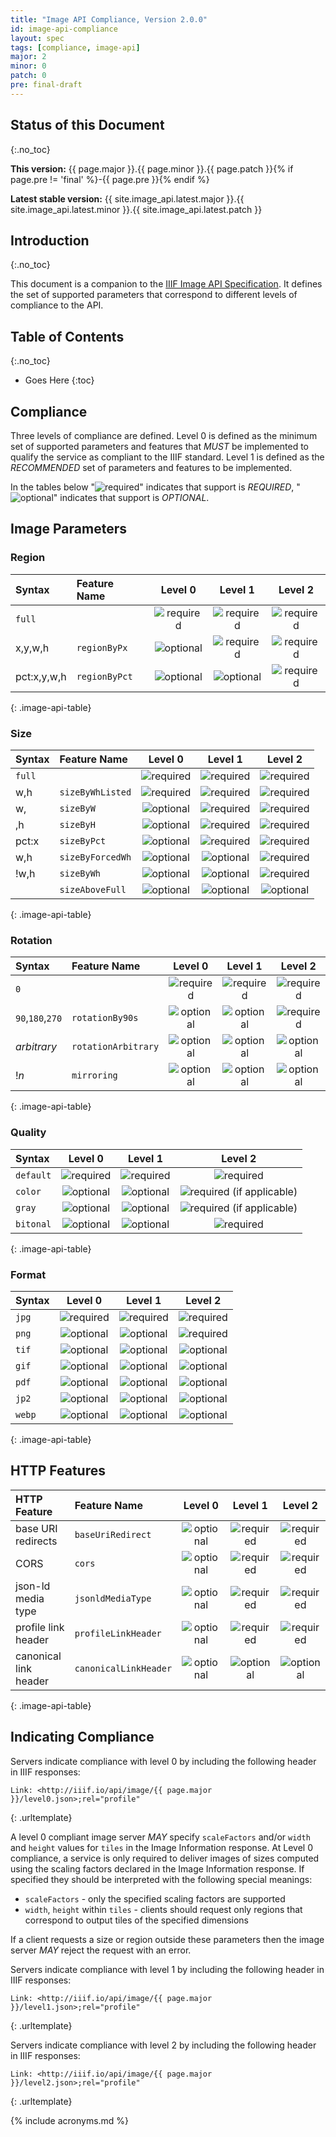```yaml
---
title: "Image API Compliance, Version 2.0.0"
id: image-api-compliance
layout: spec
tags: [compliance, image-api]
major: 2
minor: 0
patch: 0
pre: final-draft
---
```


## Status of this Document
{:.no_toc}

__This version:__ {{ page.major }}.{{ page.minor }}.{{ page.patch }}{% if page.pre != 'final' %}-{{ page.pre }}{% endif %}

__Latest stable version:__ {{ site.image_api.latest.major }}.{{ site.image_api.latest.minor }}.{{ site.image_api.latest.patch }}

## Introduction
{:.no_toc}

This document is a companion to the [IIIF Image API Specification][image-api]. It defines the set of supported parameters that correspond to different levels of compliance to the API.

## Table of Contents
{:.no_toc}

* Goes Here
{:toc}


## Compliance

Three levels of compliance are defined. Level 0 is defined as the minimum set of supported parameters and features that _MUST_ be implemented to qualify the service as compliant to the IIIF standard. Level 1 is defined as the _RECOMMENDED_ set of parameters and features to be implemented.

In the tables below "![required][icon-req]" indicates that support is _REQUIRED_, "![optional][icon-opt]" indicates that support is _OPTIONAL_.

## Image Parameters

### Region

| Syntax      | Feature Name    | Level 0 | Level 1 | Level 2  |
|:------------|:--------------- |:-------:|:-------:|:--------:|
| `full`      |                 | ![required][icon-req] | ![required][icon-req]       | ![required][icon-req]        |
| x,y,w,h     | `regionByPx`  | ![optional][icon-opt] | ![required][icon-req]       | ![required][icon-req]        |
| pct:x,y,w,h | `regionByPct` | ![optional][icon-opt] | ![optional][icon-opt]       | ![required][icon-req]        |
{: .image-api-table}

### Size

| Syntax      | Feature Name        | Level 0 | Level 1 | Level 2  |
|:------------|:--------------------|:-------:|:-------:|:--------:|
| `full`      |                     | ![required][icon-req]      | ![required][icon-req]      | ![required][icon-req]       |
| w,h         | `sizeByWhListed` | ![required][icon-req]      | ![required][icon-req]      | ![required][icon-req]       |
| w,          | `sizeByW`         | ![optional][icon-opt]      | ![required][icon-req]      | ![required][icon-req]       |
| ,h          | `sizeByH`         | ![optional][icon-opt]      | ![required][icon-req]      | ![required][icon-req]       |
| pct:x       | `sizeByPct`       | ![optional][icon-opt]      | ![required][icon-req]      | ![required][icon-req]       |
| w,h         | `sizeByForcedWh` | ![optional][icon-opt]      | ![optional][icon-opt]      | ![required][icon-req]       |
| !w,h        | `sizeByWh`        | ![optional][icon-opt]      | ![optional][icon-opt]      | ![required][icon-req]       |
|             | `sizeAboveFull`   | ![optional][icon-opt]      | ![optional][icon-opt]      | ![optional][icon-opt]       |
{: .image-api-table}

### Rotation

| Syntax | Feature Name | Level 0 | Level 1 | Level 2  |
|:-------|:-------------|:-------:|:-------:|:--------:|
| `0`    |              | ![required][icon-req] | ![required][icon-req] | ![required][icon-req] |
| `90`,`180`,`270` | `rotationBy90s` | ![optional][icon-opt] | ![optional][icon-opt] | ![required][icon-req]       |
| _arbitrary_ | `rotationArbitrary` | ![optional][icon-opt] | ![optional][icon-opt] | ![optional][icon-opt] |
| !_n_ | `mirroring` | ![optional][icon-opt] | ![optional][icon-opt] | ![optional][icon-opt] |
{: .image-api-table}

### Quality

| Syntax        | Level 0 | Level 1 | Level 2  |
|:--------------|:-------:|:-------:|:--------:|
| `default`     | ![required][icon-req]      | ![required][icon-req]      | ![required][icon-req]       |
| `color`       | ![optional][icon-opt]      | ![optional][icon-opt]      | ![required][icon-req] (if applicable) |
| `gray`        | ![optional][icon-opt]      | ![optional][icon-opt]      | ![required][icon-req] (if applicable) |
| `bitonal`     | ![optional][icon-opt]      | ![optional][icon-opt]      | ![required][icon-req]       |
{: .image-api-table}

### Format

| Syntax      | Level 0 | Level 1 | Level 2  |
|:------------|:-------:|:-------:|:--------:|
| `jpg`       | ![required][icon-req]      | ![required][icon-req]      | ![required][icon-req]       |
| `png`       | ![optional][icon-opt]      | ![optional][icon-opt]      | ![required][icon-req]       |
| `tif`       | ![optional][icon-opt]      | ![optional][icon-opt]      | ![optional][icon-opt]       |
| `gif`       | ![optional][icon-opt]      | ![optional][icon-opt]      | ![optional][icon-opt]       |
| `pdf`       | ![optional][icon-opt]      | ![optional][icon-opt]      | ![optional][icon-opt]       |
| `jp2`       | ![optional][icon-opt]      | ![optional][icon-opt]      | ![optional][icon-opt]       |
| `webp`      | ![optional][icon-opt]      | ![optional][icon-opt]      | ![optional][icon-opt]       |
{: .image-api-table}


## HTTP Features

| HTTP Feature          | Feature Name            | Level 0 | Level 1 | Level 2  |
|:----------------------|:------------------------|:-------:|:-------:|:--------:|
| base URI redirects    | `baseUriRedirect`     | ![optional][icon-opt]      | ![required][icon-req]      | ![required][icon-req]       |
| CORS                  | `cors`                  | ![optional][icon-opt]      | ![required][icon-req]      | ![required][icon-req]       |
| json-ld media type    | `jsonldMediaType`     | ![optional][icon-opt]      | ![required][icon-req]      | ![required][icon-req]       |
| profile link header   | `profileLinkHeader`   | ![optional][icon-opt]      | ![required][icon-req]      | ![required][icon-req]       |
| canonical link header | `canonicalLinkHeader` | ![optional][icon-opt]      | ![optional][icon-opt]      | ![optional][icon-opt]       |
{: .image-api-table}

## Indicating Compliance

Servers indicate compliance with level 0 by including the following header in IIIF responses:

```
Link: <http://iiif.io/api/image/{{ page.major }}/level0.json>;rel="profile"
```
{: .urltemplate}

A level 0 compliant image server _MAY_ specify `scaleFactors` and/or `width` and `height` values for `tiles` in the Image Information response. At Level 0 compliance, a service is only required to deliver images of sizes computed using the scaling factors declared in the Image Information response. If specified they should be interpreted with the following special meanings:

 * `scaleFactors` - only the specified scaling factors are supported
 * `width`, `height` within `tiles` - clients should request only regions that correspond to output tiles of the specified dimensions

If a client requests a size or region outside these parameters then the image server _MAY_ reject the request with an error.

Servers indicate compliance with level 1 by including the following header in IIIF responses:

```
Link: <http://iiif.io/api/image/{{ page.major }}/level1.json>;rel="profile"
```
{: .urltemplate}

Servers indicate compliance with level 2 by including the following header in IIIF responses:

```
Link: <http://iiif.io/api/image/{{ page.major }}/level2.json>;rel="profile"
```
{: .urltemplate}

[image-api]: /api/image/2.0/ "Image API 2.0"
[icon-req]: /img/metadata-api/required.png "Required"
[icon-recc]: /img/metadata-api/recommended.png "Recommended"
[icon-opt]: /img/metadata-api/optional.png "Optional"
[icon-na]: /img/metadata-api/not_allowed.png "Not allowed"

{% include acronyms.md %}
